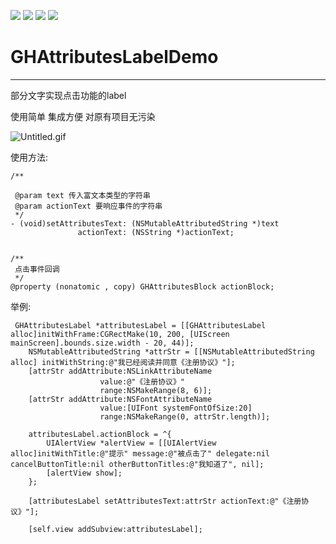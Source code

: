
![](https://img.shields.io/badge/platform-iOS-red.svg) ![](https://img.shields.io/badge/language-Objective--C-orange.svg) 
![](https://img.shields.io/badge/license-MIT%20License-brightgreen.svg) 
![](https://img.shields.io/appveyor/ci/gruntjs/grunt.svg)


# GHAttributesLabelDemo

---

部分文字实现点击功能的label

使用简单 集成方便 对原有项目无污染

![Untitled.gif](https://upload-images.jianshu.io/upload_images/1419035-65ae9ef9bb2d953c.gif?imageMogr2/auto-orient/strip)

使用方法:

```
/**

 @param text 传入富文本类型的字符串
 @param actionText 要响应事件的字符串
 */
- (void)setAttributesText: (NSMutableAttributedString *)text
               actionText: (NSString *)actionText;
```
```

/**
 点击事件回调
 */
@property (nonatomic , copy) GHAttributesBlock actionBlock;
```

举例:

```
 GHAttributesLabel *attributesLabel = [[GHAttributesLabel alloc]initWithFrame:CGRectMake(10, 200, [UIScreen mainScreen].bounds.size.width - 20, 44)];
    NSMutableAttributedString *attrStr = [[NSMutableAttributedString alloc] initWithString:@"我已经阅读并同意《注册协议》"];
    [attrStr addAttribute:NSLinkAttributeName
                    value:@"《注册协议》"
                    range:NSMakeRange(8, 6)];
    [attrStr addAttribute:NSFontAttributeName
                    value:[UIFont systemFontOfSize:20]
                    range:NSMakeRange(0, attrStr.length)];
    
    attributesLabel.actionBlock = ^{
        UIAlertView *alertView = [[UIAlertView alloc]initWithTitle:@"提示" message:@"被点击了" delegate:nil cancelButtonTitle:nil otherButtonTitles:@"我知道了", nil];
        [alertView show];
    };
    
    [attributesLabel setAttributesText:attrStr actionText:@"《注册协议》"];
    
    [self.view addSubview:attributesLabel];
```

